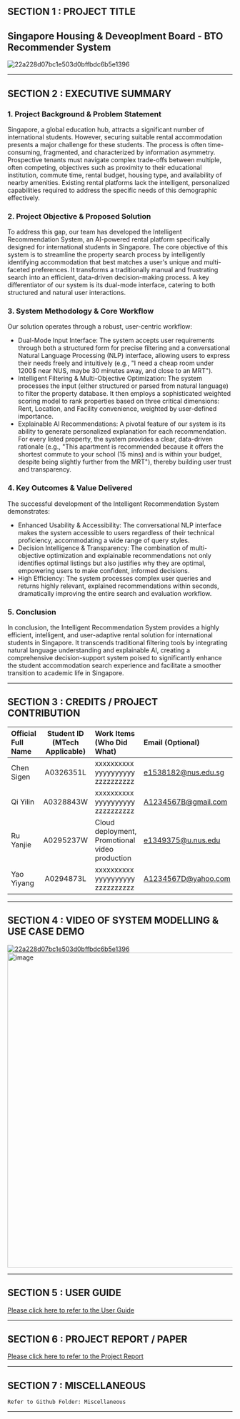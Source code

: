 ## SECTION 1 : PROJECT TITLE
## Singapore Housing & Deveoplment Board - BTO Recommender System

![22a228d07bc1e503d0bffbdc6b5e1396](https://github.com/user-attachments/assets/49206030-3ce4-46a2-a011-3c909810b6a0)


---

## SECTION 2 : EXECUTIVE SUMMARY
### 1. Project Background & Problem Statement
Singapore, a global education hub, attracts a significant number of international students. However, securing suitable rental accommodation presents a major challenge for these students. The process is often time-consuming, fragmented, and characterized by information asymmetry. Prospective tenants must navigate complex trade-offs between multiple, often competing, objectives such as proximity to their educational institution, commute time, rental budget, housing type, and availability of nearby amenities. Existing rental platforms lack the intelligent, personalized capabilities required to address the specific needs of this demographic effectively.
### 2. Project Objective & Proposed Solution
To address this gap, our team has developed the Intelligent Recommendation System, an AI-powered rental platform specifically designed for international students in Singapore. The core objective of this system is to streamline the property search process by intelligently identifying accommodation that best matches a user's unique and multi-faceted preferences. It transforms a traditionally manual and frustrating search into an efficient, data-driven decision-making process. A key differentiator of our system is its dual-mode interface, catering to both structured and natural user interactions.
### 3. System Methodology & Core Workflow
Our solution operates through a robust, user-centric workflow:
- Dual-Mode Input Interface: The system accepts user requirements through both a structured form for precise filtering and a conversational Natural Language Processing (NLP) interface, allowing users to express their needs freely and intuitively (e.g., "I need a cheap room under 1200$ near NUS, maybe 30 minutes away, and close to an MRT").
- Intelligent Filtering & Multi-Objective Optimization: The system processes the input (either structured or parsed from natural language) to filter the property database. It then employs a sophisticated weighted scoring model to rank properties based on three critical dimensions: Rent, Location, and Facility convenience, weighted by user-defined importance.
- Explainable AI Recommendations: A pivotal feature of our system is its ability to generate personalized explanation for each recommendation. For every listed property, the system provides a clear, data-driven rationale (e.g., "This apartment is recommended because it offers the shortest commute to your school (15 mins) and is within your budget, despite being slightly further from the MRT"), thereby building user trust and transparency.
### 4. Key Outcomes & Value Delivered
The successful development of the Intelligent Recommendation System demonstrates:
- Enhanced Usability & Accessibility: The conversational NLP interface makes the system accessible to users regardless of their technical proficiency, accommodating a wide range of query styles.
- Decision Intelligence & Transparency: The combination of multi-objective optimization and explainable recommendations not only identifies optimal listings but also justifies why they are optimal, empowering users to make confident, informed decisions.
- High Efficiency: The system processes complex user queries and returns highly relevant, explained recommendations within seconds, dramatically improving the entire search and evaluation workflow.
### 5. Conclusion
In conclusion, the Intelligent Recommendation System provides a highly efficient, intelligent, and user-adaptive rental solution for international students in Singapore. It transcends traditional filtering tools by integrating natural language understanding and explainable AI, creating a comprehensive decision-support system poised to significantly enhance the student accommodation search experience and facilitate a smoother transition to academic life in Singapore.

---

## SECTION 3 : CREDITS / PROJECT CONTRIBUTION

| Official Full Name  | Student ID (MTech Applicable)  | Work Items (Who Did What) | Email (Optional) |
| :------------ |:---------------:| :-----| :-----|
| Chen Sigen | A0326351L | xxxxxxxxxx yyyyyyyyyy zzzzzzzzzz| e1538182@nus.edu.sg |
| Qi Yilin | A0328843W | xxxxxxxxxx yyyyyyyyyy zzzzzzzzzz| A1234567B@gmail.com |
| Ru Yanjie | A0295237W | Cloud deployment, Promotional video production| e1349375@u.nus.edu |
| Yao Yiyang | A0294873L | xxxxxxxxxx yyyyyyyyyy zzzzzzzzzz| A1234567D@yahoo.com |

---

## SECTION 4 : VIDEO OF SYSTEM MODELLING & USE CASE DEMO

[![22a228d07bc1e503d0bffbdc6b5e1396](https://github.com/user-attachments/assets/b22dbd2a-8fe1-4e41-ba5c-8ac493ad7ca3)](https://youtu.be/keiCTkPs3p8)
[<img width="1265" height="705" alt="image" src="https://github.com/user-attachments/assets/9ecd2189-d91f-4d64-8d5d-4cb52072fb26" />](https://youtu.be/lcBed8bz-TI)

---

## SECTION 5 : USER GUIDE
[Please click here to refer to the User Guide](https://github.com/csgen/IRS-PM-2025-10-01-ISY5001FT-GRP14-IntelligentRentingRecommendationSystem/blob/master/ProjectReport/Installation%20and%20User%20Guide.pdf)

---
## SECTION 6 : PROJECT REPORT / PAPER

[Please click here to refer to the Project Report](https://github.com/csgen/IRS-PM-2025-10-01-ISY5001FT-GRP14-IntelligentRentingRecommendationSystem/blob/master/ProjectReport/Group14_Project%20Report.pdf)

---
## SECTION 7 : MISCELLANEOUS

`Refer to Github Folder: Miscellaneous`

---
